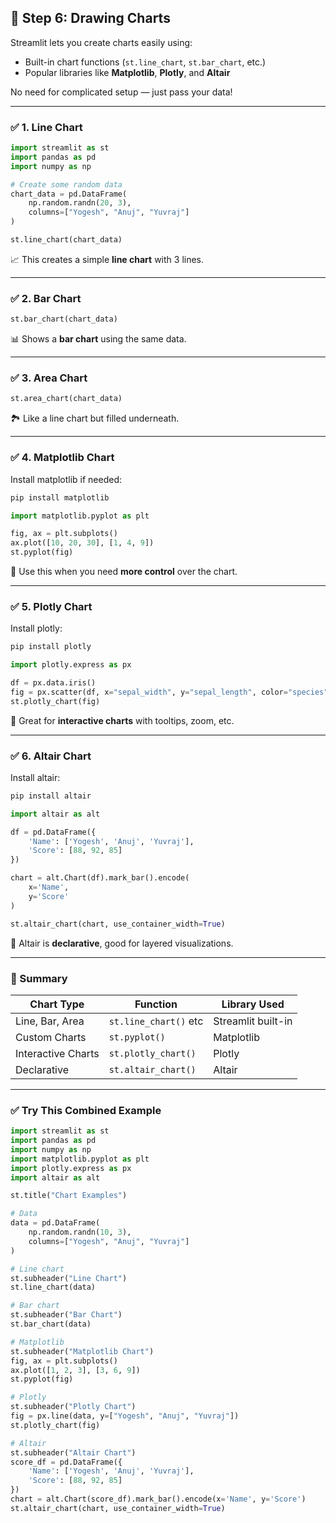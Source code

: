 ## 🔹 **Step 6: Drawing Charts**

Streamlit lets you create charts easily using:

* Built-in chart functions (`st.line_chart`, `st.bar_chart`, etc.)
* Popular libraries like **Matplotlib**, **Plotly**, and **Altair**

No need for complicated setup — just pass your data!

---

### ✅ 1. **Line Chart**

```python
import streamlit as st
import pandas as pd
import numpy as np

# Create some random data
chart_data = pd.DataFrame(
    np.random.randn(20, 3),
    columns=["Yogesh", "Anuj", "Yuvraj"]
)

st.line_chart(chart_data)
```

📈 This creates a simple **line chart** with 3 lines.

---

### ✅ 2. **Bar Chart**

```python
st.bar_chart(chart_data)
```

📊 Shows a **bar chart** using the same data.

---

### ✅ 3. **Area Chart**

```python
st.area_chart(chart_data)
```

🏞️ Like a line chart but filled underneath.

---

### ✅ 4. **Matplotlib Chart**

Install matplotlib if needed:

```bash
pip install matplotlib
```

```python
import matplotlib.pyplot as plt

fig, ax = plt.subplots()
ax.plot([10, 20, 30], [1, 4, 9])
st.pyplot(fig)
```

📌 Use this when you need **more control** over the chart.

---

### ✅ 5. **Plotly Chart**

Install plotly:

```bash
pip install plotly
```

```python
import plotly.express as px

df = px.data.iris()
fig = px.scatter(df, x="sepal_width", y="sepal_length", color="species")
st.plotly_chart(fig)
```

🎯 Great for **interactive charts** with tooltips, zoom, etc.

---

### ✅ 6. **Altair Chart**

Install altair:

```bash
pip install altair
```

```python
import altair as alt

df = pd.DataFrame({
    'Name': ['Yogesh', 'Anuj', 'Yuvraj'],
    'Score': [88, 92, 85]
})

chart = alt.Chart(df).mark_bar().encode(
    x='Name',
    y='Score'
)

st.altair_chart(chart, use_container_width=True)
```

🧱 Altair is **declarative**, good for layered visualizations.

---

### 🧠 Summary

| Chart Type         | Function              | Library Used       |
| ------------------ | --------------------- | ------------------ |
| Line, Bar, Area    | `st.line_chart()` etc | Streamlit built-in |
| Custom Charts      | `st.pyplot()`         | Matplotlib         |
| Interactive Charts | `st.plotly_chart()`   | Plotly             |
| Declarative        | `st.altair_chart()`   | Altair             |

---

### ✅ Try This Combined Example

```python
import streamlit as st
import pandas as pd
import numpy as np
import matplotlib.pyplot as plt
import plotly.express as px
import altair as alt

st.title("Chart Examples")

# Data
data = pd.DataFrame(
    np.random.randn(10, 3),
    columns=["Yogesh", "Anuj", "Yuvraj"]
)

# Line chart
st.subheader("Line Chart")
st.line_chart(data)

# Bar chart
st.subheader("Bar Chart")
st.bar_chart(data)

# Matplotlib
st.subheader("Matplotlib Chart")
fig, ax = plt.subplots()
ax.plot([1, 2, 3], [3, 6, 9])
st.pyplot(fig)

# Plotly
st.subheader("Plotly Chart")
fig = px.line(data, y=["Yogesh", "Anuj", "Yuvraj"])
st.plotly_chart(fig)

# Altair
st.subheader("Altair Chart")
score_df = pd.DataFrame({
    'Name': ['Yogesh', 'Anuj', 'Yuvraj'],
    'Score': [88, 92, 85]
})
chart = alt.Chart(score_df).mark_bar().encode(x='Name', y='Score')
st.altair_chart(chart, use_container_width=True)
```
